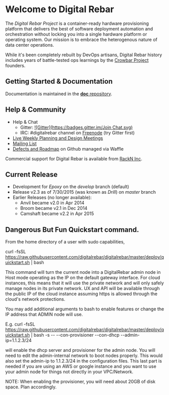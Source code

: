 # Welcome to Digital Rebar

The *Digital Rebar Project* is a container-ready hardware provisioning platform that delivers the best of software deployment automation and orchestration without locking you into a single hardware platform or operating system.  Our mission is to embrace the heterogenous nature of data center operations.

While it's been completely rebuilt by DevOps artisans, Digital Rebar history includes years of battle-tested ops learnings by the [Crowbar Project](http://github.com/crowbar) founders.

## Getting Started & Documentation

Documentation is maintained in the [**doc** repository](https://github.com/digitalrebar/doc).

## Help & Community

* Help & Chat
  * Gitter: [![Gitter](https://badges.gitter.im/Join Chat.svg)](https://gitter.im/digitalrebar/core?utm_source=badge&utm_medium=badge&utm_campaign=pr-badge&utm_content=badge)
  * IRC: #digitalrebar channel on [Freenode](https://webchat.freenode.net/) (try Gitter first)
* [Live Weekly Planning and Design Meetings](http://bit.ly/digitalrebarcalendar)
* [Mailing List](http://bit.ly/digitalrebarlist)
* [Defects and Roadmap](https://waffle.io/digitalrebar/core) on Github managed via Waffle

Commercial support for Digital Rebar is available from [RackN Inc](http://rackn.com).

## Current Release

* Development for _Epoxy_ on the *develop* branch (default)
* Release v2.3 as of 7/30/2015 (was known as _Drill_) on *master* branch
* Earlier Releases (no longer available): 
  * Anvil became v2.0 in Apr 2014
  * Broom became v2.1 in Dec 2014
  * Camshaft became v2.2 in Apr 2015

## Dangerous But Fun Quickstart command.

From the home directory of a user with sudo capabilities,

curl -fsSL https://raw.githubusercontent.com/digitalrebar/digitalrebar/master/deploy/quickstart.sh | bash

This command will turn the current node into a DigitalRebar admin node in Host mode operating as the IP on 
the default gateway interface.  For cloud instances, this means that it will use the private network and will
only safely manage nodes in its private network.  UX and API will be available through the public IP of the 
cloud instance assuming https is allowed through the cloud's network protections. 

You may add additional arguments to bash to enable features or change the IP address that ADMIN node will use.

E.g.  curl -fsSL https://raw.githubusercontent.com/digitalrebar/digitalrebar/master/deploy/quickstart.sh | bash -s -- --con-provisioner --con-dhcp --admin-ip=1.1.2.3/24

will enable the dhcp server and provisioner for the admin node.  You will need to edit the admin-internal network to
boot nodes properly.  This would also set the admin-ip to 1.1.2.3/24 in the configuration files.  This last part
is needed if you are using an AWS or google instance and you want to use your admin node for things not directly
in your VPC/Network.

NOTE: When enabling the provisioner, you will need about 20GB of disk space.  Plan accordingly.

